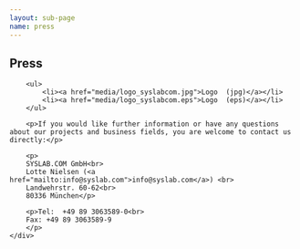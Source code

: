 ```yaml
---
layout: sub-page
name: press
---
```


<section id="press">
    <div class="container">
        <h1>Press</h1>
        
        <ul>
            <li><a href="media/logo_syslabcom.jpg">Logo  (jpg)</a></li>
            <li><a href="media/logo_syslabcom.eps">Logo  (eps)</a></li>
        </ul>
        
        <p>If you would like further information or have any questions about our projects and business fields, you are welcome to contact us directly:</p>

        <p>
        SYSLAB.COM GmbH<br>
        Lotte Nielsen (<a href="mailto:info@syslab.com">info@syslab.com</a>) <br>
        Landwehrstr. 60-62<br>
        80336 München</p>

        <p>Tel:  +49 89 3063589-0<br>
        Fax: +49 89 3063589-9
        </p>
    </div>
</section>
